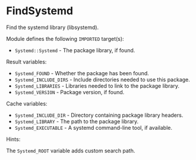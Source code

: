 # FindSystemd

Find the systemd library (libsystemd).

Module defines the following `IMPORTED` target(s):

* `Systemd::Systemd` - The package library, if found.

Result variables:

* `Systemd_FOUND` - Whether the package has been found.
* `Systemd_INCLUDE_DIRS` - Include directories needed to use this package.
* `Systemd_LIBRARIES` - Libraries needed to link to the package library.
* `Systemd_VERSION` - Package version, if found.

Cache variables:

* `Systemd_INCLUDE_DIR` - Directory containing package library headers.
* `Systemd_LIBRARY` - The path to the package library.
* `Systemd_EXECUTABLE` - A systemd command-line tool, if available.

Hints:

The `Systemd_ROOT` variable adds custom search path.
